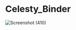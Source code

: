 # Celesty_Binder
![Screenshot (410)](https://user-images.githubusercontent.com/97231561/148757187-4c37d855-cbc3-4eae-b172-cf12f44f32ef.png)
